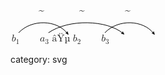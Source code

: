 
<svg width="250" height="56" xmlns="http://www.w3.org/2000/svg" xmlns:se="http://svg-edit.googlecode.com" se:nonce="97629">
 <g>
  <title>Layer 1</title>
  <foreignObject x="-98" y="36" id="svg_97629_1" font-size="16" width="344.000003" height="24">
   <math display="inline" xmlns="http://www.w3.org/1998/Math/MathML">
    <semantics>
     <mrow>
      <msub>
       <mi>a</mi>
       <mn>1</mn>
      </msub>
      <mspace width="2em"/>
      <msub>
       <mi>a</mi>
       <mn>2</mn>
      </msub>
      <mo>âŸµ</mo>
      <mspace width="thickmathspace"/>
      <msub>
       <mi>b</mi>
       <mn>1</mn>
      </msub>
      <mspace width="2em"/>
      <msub>
       <mi>a</mi>
       <mn>3</mn>
      </msub>
      <mo>âŸµ</mo>
      <mspace width="thickmathspace"/>
      <msub>
       <mi>b</mi>
       <mn>2</mn>
      </msub>
      <mspace width="2em"/>
      <msub>
       <mi>b</mi>
       <mn>3</mn>
      </msub>
     </mrow>
     <annotation encoding="application/x-tex">a_1\qquad a_2\longleftarrow\; b_1\qquad a_3\longleftarrow\; b_2\qquad b_3</annotation>
    </semantics>
   </math>
  </foreignObject>
  <g id="svg_97629_4">
   <path fill="none" stroke="#000000" d="m13,36c21.66666,-22.66666 61.388893,-20.33334 78,1" id="svg_97629_2" marker-end="url(#se_marker_end_svg_97629_2)"/>
   <foreignObject x="45" y="0" id="svg_97629_3" font-size="16" width="12" height="20">
    <math xmlns="http://www.w3.org/1998/Math/MathML" display="inline">
     <semantics>
      <mrow>
       <mo>~</mo>
      </mrow>
      <annotation encoding="application/x-tex">~</annotation>
     </semantics>
    </math>
   </foreignObject>
  </g>
  <g id="svg_97629_5">
   <path fill="none" stroke="#000000" d="m151,36c21.666656,-22.66666 61.388885,-20.33334 78,1" marker-end="url(#se_marker_end_svg_97629_2)" id="svg_97629_6"/>
   <foreignObject x="183" y="0" font-size="16" width="12" height="20" id="svg_97629_7">
    <math xmlns="http://www.w3.org/1998/Math/MathML" display="inline">
     <semantics>
      <mrow>
       <mo>~</mo>
      </mrow>
      <annotation encoding="application/x-tex">~</annotation>
     </semantics>
    </math>
   </foreignObject>
  </g>
  <g id="svg_97629_13">
   <path fill="none" stroke="#000000" d="m60.75,36c33.124969,-22.66666 93.854156,-20.33334 119.25,1" marker-end="url(#se_marker_end_svg_97629_2)" id="svg_97629_14"/>
   <foreignObject x="109.673076" y="0" font-size="16" width="18.346154" height="20" id="svg_97629_15">
    <math xmlns="http://www.w3.org/1998/Math/MathML" display="inline">
     <semantics>
      <mrow>
       <mo>~</mo>
      </mrow>
      <annotation encoding="application/x-tex">~</annotation>
     </semantics>
    </math>
   </foreignObject>
  </g>
 </g>
 <defs>
  <marker id="se_marker_end_svg_97629_2" markerUnits="strokeWidth" orient="auto" viewBox="0 0 100 100" markerWidth="5" markerHeight="5" refX="50" refY="50">
   <path id="svg_97629_8" d="m100,50l-100,40l30,-40l-30,-40l100,40z" fill="#000000" stroke="#000000" stroke-width="10"/>
  </marker>
 </defs>
</svg>


category: svg
